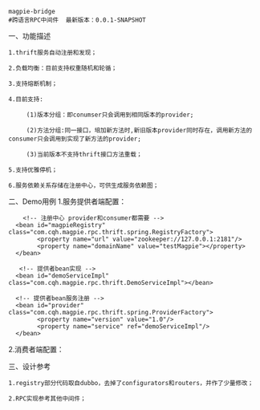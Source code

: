 

	magpie-bridge  
	#跨语言RPC中间件  最新版本：0.0.1-SNAPSHOT

  一、功能描述
  
    1.thrift服务自动注册和发现；
    
    2.负载均衡：目前支持权重随机和轮循；
    
    3.支持熔断机制；
    
    4.目前支持:
    
         (1)版本分组：即conumser只会调用到相同版本的provider;
         
         (2)方法分组:同一接口，培加新方法时,新旧版本provider同时存在，调用新方法的consumer只会调用到实现了新方法的provider; 
         
         (3)当前版本不支持thrift接口方法重载；
         
    5.支持优雅停机；
    
    6.服务依赖关系存储在注册中心，可供生成服务依赖图；
  
  
  二、Demo用例
	1.服务提供者端配置：
	      
		<!-- 注册中心 provider和consumer都需要 -->
      <bean id="magpieRegistry" class="com.cqh.magpie.rpc.thrift.spring.RegistryFactory">
      		<property name="url" value="zookeeper://127.0.0.1:2181"/>
      		<property name="domainName" value="testMagpie"></property>
      </bean>

	   <!-- 提供者bean实现 -->
      <bean id="demoServiceImpl" class="com.cqh.magpie.rpc.thrift.DemoServiceImpl"></bean>
      
      <!-- 提供者bean服务注册 -->
      <bean id="provider" class="com.cqh.magpie.rpc.thrift.spring.ProviderFactory">
      		<property name="version" value="1.0"/>
      		<property name="service" ref="demoServiceImpl"/>
      </bean>
      
   2.消费者端配置：
   		<!-- 注册中心 provider和consumer都需要 -->
      <bean id="magpieRegistry" class="com.cqh.magpie.rpc.thrift.spring.RegistryFactory">
      		<property name="url" value="zookeeper://127.0.0.1:2181"/>
      		<property name="domainName" value="testMagpie"></property>
      </bean>
  		<!-- 消费端默认配置，如果消费者bean没有配置下列属性，刚默认使用本配置-->
      <bean  class="com.cqh.magpie.rpc.thrift.config.ConsumerConfig">
      		<property name="version" value="1.0"/>
      		<property name="timeout" value="5000"/>
      		<property name="retry" value="0"/>
      </bean>
    	<!-- 消费者bean A -->
      <bean id="echoService" class="com.cqh.magpie.rpc.thrift.spring.ConsumerProxyFactory">
      	   <property name="version" value="1.0"/>
      	   <property name="serviceName" value="com.cqh.magpie.rpc.thrift.EchoService"/>
      </bean> 
       <!-- 消费者bean B -->
       <bean id="demoService" class="com.cqh.magpie.rpc.thrift.spring.ConsumerProxyFactory">
      	   <property name="version" value="1.0"/>
      	   <property name="serviceName" value="com.cqh.magpie.rpc.thrift.DemoService"/>
      </bean> 
   
   三、设计参考
   
    1.registry部分代码取自dubbo，去掉了configurators和routers，并作了少量修改；
    
    2.RPC实现参考其他中间件；

      
      
     
      
     
